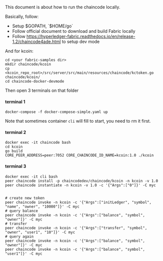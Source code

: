 This document is about how to run the chaincode locally.


Basically, follow:
- Setup $GOPATH, `$HOME/go`
- Follow official document to download and build Fabric locally
- Follow https://hyperledger-fabric.readthedocs.io/en/release-1.2/chaincode4ade.html to setup dev mode


And for kcoin:
```
cd <your fabric-samples dir>
mkdir chaincode/kcoin
cp <kcoin_repo_root>/src/server/src/main/resources/chaincode/kctoken.go chaincode/kcoin/
cd chaincode-docker-devmode
```
Then open 3 terminals on that folder

#### terminal 1
```
docker-compose -f docker-compose-simple.yaml up
```
Note that sometimes container `cli` will fill to start, you need to rm it first.

#### terminal 2
```
docker exec -it chaincode bash
cd kcoin
go build
CORE_PEER_ADDRESS=peer:7052 CORE_CHAINCODE_ID_NAME=kcoin:1.0 ./kcoin
```

#### terminal 3
```
docker exec -it cli bash
peer chaincode install -p chaincodedev/chaincode/kcoin -n kcoin -v 1.0
peer chaincode instantiate -n kcoin -v 1.0 -c '{"Args":["0"]}' -C myc


# create new token
peer chaincode invoke -n kcoin -c '{"Args":["initLedger", "symbol", "name", "owner", "10000"]}' -C myc
# query balance
peer chaincode invoke -n kcoin -c '{"Args":["balance", "symbol", "owner"]}' -C myc
# transfer
peer chaincode invoke -n kcoin -c '{"Args":["transfer", "symbol", "owner", "user1", "10"]}' -C myc
# query again
peer chaincode invoke -n kcoin -c '{"Args":["balance", "symbol", "owner"]}' -C myc
peer chaincode invoke -n kcoin -c '{"Args":["balance", "symbol", "user1"]}' -C myc


```